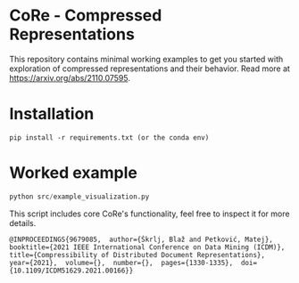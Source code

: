 # CoRe - Compressed Representations
This repository contains minimal working examples to get you started with exploration of compressed representations and their behavior.
Read more at https://arxiv.org/abs/2110.07595.

# Installation
```
pip install -r requirements.txt (or the conda env)
```

# Worked example

```python
python src/example_visualization.py
```
This script includes core CoRe's functionality, feel free to inspect it for more details.



```
@INPROCEEDINGS{9679085,  author={Škrlj, Blaž and Petković, Matej},  booktitle={2021 IEEE International Conference on Data Mining (ICDM)},   title={Compressibility of Distributed Document Representations},   year={2021},  volume={},  number={},  pages={1330-1335},  doi={10.1109/ICDM51629.2021.00166}}
```
